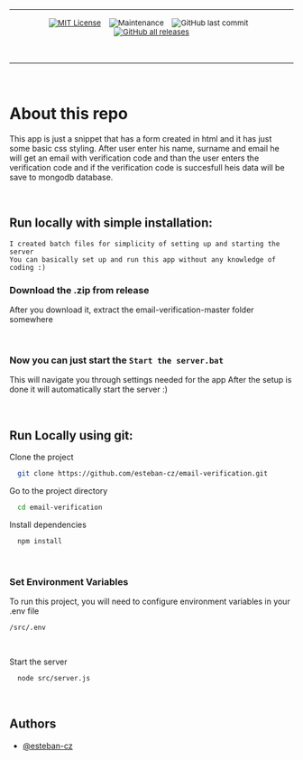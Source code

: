 <div align="center">
<table>
<tbody>
<td align="center">
<img width="0" height="0"><br>
<sub>
  
  [![MIT License](https://img.shields.io/badge/License-MIT-red.svg?style=for-the-badge)](https://choosealicense.com/licenses/mit/)&nbsp;&nbsp;&nbsp;
  ![Maintenance](https://img.shields.io/maintenance/yes/2023?style=for-the-badge)&nbsp;&nbsp;&nbsp;
  ![GitHub last commit](https://img.shields.io/github/last-commit/esteban-cz/email-verification?style=for-the-badge)&nbsp;&nbsp;&nbsp;
  [![GitHub all releases](https://img.shields.io/github/downloads/esteban-cz/email-verification/total?style=for-the-badge)]()
  
</sub><br>
<img width="0" height="0">
</td>
</tbody>
</table>
</div>
  
<br>

# **About this repo**

This app is just a snippet that has a form created in html and it has just some basic css styling. After user enter his name, surname and email he will get an email with verification code and than the user enters the verification code and if the verification code is succesfull heis data will be save to mongodb database.

<br>

## **Run locally with simple installation:**

`I created batch files for simplicity of setting up and starting the server` <br>
`You can basically set up and run this app without any knowledge of coding :)`

### **Download the .zip from release**

After you download it, extract the email-verification-master folder somewhere

<br>

### Now you can just start the `Start the server.bat`

This will navigate you through settings needed for the app
After the setup is done it will automatically start the server :)

<br>

## **Run Locally using git:**

Clone the project

```bash
  git clone https://github.com/esteban-cz/email-verification.git
```

Go to the project directory

```bash
  cd email-verification
```

Install dependencies

```bash
  npm install
```

<br>

### **Set Environment Variables**

To run this project, you will need to configure environment variables in your .env file

`/src/.env`

<br>

Start the server

```bash
  node src/server.js
```

<br>

## Authors

- [@esteban-cz](https://www.github.com/esteban-cz)
